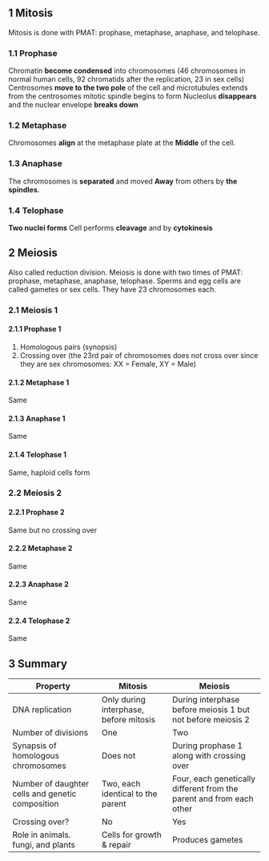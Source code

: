 ## 1 Mitosis
Mitosis is done with PMAT: prophase, metaphase, anaphase, and telophase. 
### 1.1 Prophase
Chromatin **become condensed** into chromosomes
(46 chromosomes in normal human cells, 92 chromatids after the replication, 23 in sex cells)
Centrosomes **move to the two pole** of the cell and microtubules extends from the centrosomes
mitotic spindle begins to form
Nucleolus **disappears** and the nuclear envelope **breaks down**

### 1.2 Metaphase
Chromosomes **align** at the metaphase plate at the **Middle** of the cell. 

### 1.3 Anaphase
The chromosomes is **separated** and moved **Away** from others by **the spindles**. 

### 1.4 Telophase
**Two nuclei forms**
Cell performs **cleavage** and by **cytokinesis**

## 2 Meiosis
Also called reduction division. 
Meiosis is done with two times of PMAT: prophase, metaphase, anaphase, telophase. 
Sperms and egg cells are called gametes or sex cells. They have 23 chromosomes each. 
### 2.1 Meiosis 1
#### 2.1.1 Prophase 1
1.  Homologous pairs (synopsis)
2. Crossing over
(the 23rd pair of chromosomes does not cross over since they are sex chromosomes: XX = Female, XY = Male)

#### 2.1.2 Metaphase 1
Same

#### 2.1.3 Anaphase 1
Same

#### 2.1.4 Telophase 1
Same, haploid cells form

### 2.2 Meiosis 2
#### 2.2.1 Prophase 2
Same but no crossing over

#### 2.2.2 Metaphase 2
Same

#### 2.2.3 Anaphase 2
Same

#### 2.2.4 Telophase 2
Same

## 3 Summary
| Property                                         | Mitosis                                | Meiosis                                                              |
| ------------------------------------------------ | -------------------------------------- | -------------------------------------------------------------------- |
| DNA replication                                  | Only during interphase, before mitosis | During interphase before meiosis 1 but not before meiosis 2          |
| Number of divisions                              | One                                    | Two                                                                  |
| Synapsis of homologous chromosomes               | Does not                               | During prophase 1 along with crossing over                           |
| Number of daughter cells and genetic composition | Two, each identical to the parent      | Four, each genetically different from the parent and from each other |
| Crossing over?                                   | No                                     | Yes                                                                  |
| Role in animals. fungi, and plants               | Cells for growth & repair              | Produces gametes                                                     |
